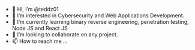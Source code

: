 - 👋 Hi, I’m @teddz01
- 👀 I’m interested in Cybersecurity and Web Applications Development.
- 🌱 I’m currently learning binary reverse engineering, penetration testing, Node JS and React JS
- 💞️ I’m looking to collaborate on any project.
- 📫 How to reach me ...

<!---
teddz01/teddz01 is a ✨ special ✨ repository because its `README.md` (this file) appears on your GitHub profile.
You can click the Preview link to take a look at your changes.
--->
